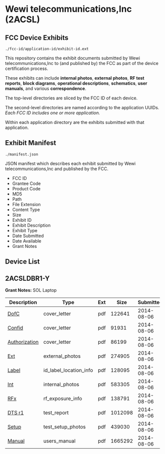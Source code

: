 # Wewi telecommunications,Inc (2ACSL)
## FCC Device Exhibits

```
./fcc-id/application-id/exhibit-id.ext
```

This repository contains the exhibit documents submitted by Wewi telecommunications,Inc to (and published by) the FCC as part of the device certification process.

These exhibits can include **internal photos**, **external photos**, **RF test reports**, **block diagrams**, **operational descriptions**, **schematics**, **user manuals**, and various **correspondence**.

The top-level directories are sliced by the FCC ID of each device.

The second-level directories are named according to the application UUIDs. *Each FCC ID includes one or more application.*

Within each application directory are the exhibits submitted with that application. 

## Exhibit Manifest

```
./manifest.json
```

JSON manifest which describes each exhibit submitted by Wewi telecommunications,Inc and published by the FCC.

- FCC ID
- Grantee Code
- Product Code
- MD5
- Path
- File Extension
- Content Type
- Size
- Exhibit ID
- Exhibit Description
- Exhibit Type
- Date Submitted
- Date Available
- Grant Notes

## Device List
## 2ACSLDBR1-Y
**Grant Notes:** SOL Laptop

| Description | Type | Ext | Size | Submitted | Available |
| ----------- | ---- | --- | ---- | --------- | --------- |
| [DofC](2ACSLDBR1-Y/128ca90db3954cb355330d7544fce40e/2348681.pdf) | cover_letter | pdf | 122641 | 2014-08-06 | 2014-08-06 |
| [Confid](2ACSLDBR1-Y/128ca90db3954cb355330d7544fce40e/2348682.pdf) | cover_letter | pdf | 91931 | 2014-08-06 | 2014-08-06 |
| [Authorization](2ACSLDBR1-Y/128ca90db3954cb355330d7544fce40e/2348683.pdf) | cover_letter | pdf | 86199 | 2014-08-06 | 2014-08-06 |
| [Ext](2ACSLDBR1-Y/128ca90db3954cb355330d7544fce40e/2348685.pdf) | external_photos | pdf | 274905 | 2014-08-06 | 2014-08-06 |
| [Label](2ACSLDBR1-Y/128ca90db3954cb355330d7544fce40e/2348688.pdf) | id_label_location_info | pdf | 128095 | 2014-08-06 | 2014-08-06 |
| [Int](2ACSLDBR1-Y/128ca90db3954cb355330d7544fce40e/2348687.pdf) | internal_photos | pdf | 583305 | 2014-08-06 | 2014-08-06 |
| [RFx](2ACSLDBR1-Y/128ca90db3954cb355330d7544fce40e/2348689.pdf) | rf_exposure_info | pdf | 138791 | 2014-08-06 | 2014-08-06 |
| [DTS r1](2ACSLDBR1-Y/128ca90db3954cb355330d7544fce40e/2348686.pdf) | test_report | pdf | 1012098 | 2014-08-06 | 2014-08-06 |
| [Setup](2ACSLDBR1-Y/128ca90db3954cb355330d7544fce40e/2348690.pdf) | test_setup_photos | pdf | 439030 | 2014-08-06 | 2014-08-06 |
| [Manual](2ACSLDBR1-Y/128ca90db3954cb355330d7544fce40e/2348684.pdf) | users_manual | pdf | 1665292 | 2014-08-06 | 2014-08-06 |
